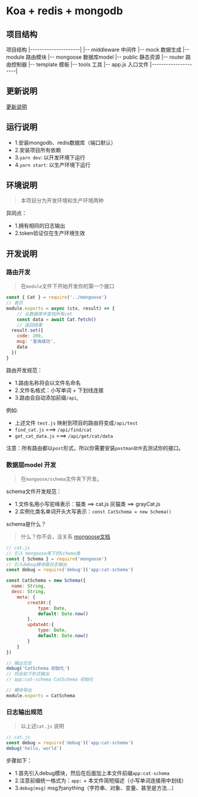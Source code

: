 # Koa + redis + mongodb

## 项目结构
项目结构
|---------------------|
|-- middleware 中间件
|-- mock 数据生成
|-- module 路由模块
|-- mongoose 数据库model
|-- public 静态资源
|-- router 路由控制器
|-- template 模板
|-- tools 工具
|-- app.js 入口文件
|---------------------|

## 更新说明
[更新说明](./history.md)

## 运行说明
- 1.安装mongodb、redis数据库（端口默认）
- 2.安装项目所有依赖
- 3.`yarn dev`: 以开发环境下运行
- 4.`yarn start`: 以生产环境下运行

## 环境说明

> 本项目分为开发环境和生产环境两种

异同点：

- 1.拥有相同的日志输出
- 2.token验证仅在生产环境生效

## 开发说明

### 路由开发

> 在`module`文件下开始开发你的第一个接口

```js
const { Cat } = require('../mongoose')
// 首页
module.exports = async (ctx, result) => {
	// 从数据库中查找所有cat
	const data = await Cat.fetch()
	// 返回结果
  result.set({
    code: 200,
    msg: '查询成功',
    data
  })
}
```
路由开发规范：
- 1.路由名称将会以文件名命名
- 2.文件名格式：小写单词 + 下划线连接
- 3.路由会自动添加前缀`/api`,

例如:
- 上述文件 `test.js` 映射到项目的路由将变成`/api/test`
- `find_cat.js` ===> `/api/find/cat`
- `get_cat_data.js` ===> `/api/get/cat/data`

注意：所有路由都以`post`形式，所以你需要安装`postman软件`去测试你的接口。

### 数据层model 开发

> 在`mongoose/schema`文件夹下开发。

schema文件开发规范：
- 1.文件名用小写驼峰表示：猫类 ==> cat.js 灰猫类 ==> grayCat.js
- 2.实例化类名单词开头大写表示：`const CatSchema = new Schema()`

schema是什么？
> 什么？你不会，没关系 [mongoose文档](http://www.mongoosejs.net/)

```js
// cat.js
// 引入 mongoose库下的Schema类
const { Schema } = require('mongoose')
// 引入debug模块做日志输出
const debug = require('debug')('app:cat-schema')

const CatSchema = new Schema({
  name: String,
  desc: String,
	meta: {
		creatAt:{
			type: Date,
			default: Date.now()
		},
		updateAt:{
			type: Date,
			default: Date.now()
		}
	}
})

// 输出日志
debug('CatSchema 初始化')
// 将会如下形式输出
// app:cat-schema CatSchema 初始化

// 模块导出
module.exports = CatSchema
```

### 日志输出规范

> 以上述`cat.js` 说明

```js
// cat.js
const debug = require('debug')('app:cat-schema')
debug('hello, world')
```

步骤如下：

- 1.首先引入debug模块，然后在后面加上本文件前缀`app:cat-schema`
- 2.注意前缀统一格式为：`app:` + 本文件简短描述（小写单词连接用中划线）
- 3.`debug(msg)` msg为anything（字符串、对象、变量、甚至是方法...）


